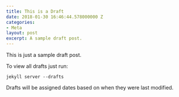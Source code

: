 ```yaml
---
title: This is a Draft
date: 2018-01-30 16:46:44.578000000 Z
categories:
- Meta
layout: post
excerpt: A sample draft post.
---
```


This is just a sample draft post.

To view all drafts just run:

    jekyll server --drafts

Drafts will be assigned dates based on when they were last modified.
